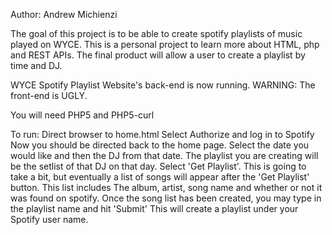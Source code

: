 Author: Andrew Michienzi

The goal of this project is to be able to create spotify playlists of music played on WYCE. This is a personal project to learn more about HTML, php and REST APIs. The final product will allow a user to create a playlist by time and DJ.

WYCE Spotify Playlist Website's back-end is now running.
WARNING: The front-end is UGLY. 

You will need PHP5 and PHP5-curl

To run:
Direct browser to home.html
Select Authorize and log in to Spotify
Now you should be directed back to the home page. Select the date you would like and then the DJ from that date. The playlist you are creating will be the setlist of that DJ on that day.
Select 'Get Playlist'. This is going to take a bit, but eventually a list of songs will appear after the 'Get Playlist' button. This list includes The album, artist, song name and whether or not it was found on spotify. 
Once the song list has been created, you may type in the playlist name and hit 'Submit'
This will create a playlist under your Spotify user name.
